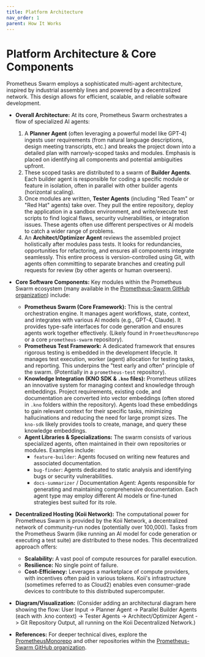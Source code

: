 ```yaml
---
title: Platform Architecture
nav_order: 1
parent: How It Works
---
```


# Platform Architecture & Core Components

Prometheus Swarm employs a sophisticated multi-agent architecture, inspired by industrial assembly lines and powered by a decentralized network. This design allows for efficient, scalable, and reliable software development.

*   **Overall Architecture:** At its core, Prometheus Swarm orchestrates a flow of specialized AI agents:
    1.  A **Planner Agent** (often leveraging a powerful model like GPT-4) ingests user requirements (from natural language descriptions, design meeting transcripts, etc.) and breaks the project down into a detailed plan with narrowly-scoped tasks and modules. Emphasis is placed on identifying all components and potential ambiguities upfront.
    2.  These scoped tasks are distributed to a swarm of **Builder Agents**. Each builder agent is responsible for coding a specific module or feature in isolation, often in parallel with other builder agents (horizontal scaling).
    3.  Once modules are written, **Tester Agents** (including "Red Team" or "Red Hat" agents) take over. They pull the entire repository, deploy the application in a sandbox environment, and write/execute test scripts to find logical flaws, security vulnerabilities, or integration issues. These agents often use different perspectives or AI models to catch a wider range of problems.
    4.  An **Architect/Optimizer Agent** reviews the assembled project holistically after modules pass tests. It looks for redundancies, opportunities for refactoring, and ensures all components integrate seamlessly.
    This entire process is version-controlled using Git, with agents often committing to separate branches and creating pull requests for review (by other agents or human overseers).

*   **Core Software Components:** Key modules within the Prometheus Swarm ecosystem (many available in the [Prometheus-Swarm GitHub organization](https://github.com/Prometheus-Swarm)) include:
    *   **Prometheus Swarm (Core Framework):** This is the central orchestration engine. It manages agent workflows, state, context, and integrates with various AI models (e.g., GPT-4, Claude). It provides type-safe interfaces for code generation and ensures agents work together effectively. (Likely found in `PrometheusMonorepo` or a core `prometheus-swarm` repository).
    *   **Prometheus Test Framework:** A dedicated framework that ensures rigorous testing is embedded in the development lifecycle. It manages test execution, worker (agent) allocation for testing tasks, and reporting. This underpins the "test early and often" principle of the swarm. (Potentially in a `prometheus-test` repository).
    *   **Knowledge Integration (KNO SDK & `.kno` files):** Prometheus utilizes an innovative system for managing context and knowledge through embeddings. Project requirements, existing code, and documentation are converted into vector embeddings (often stored in `.kno` folders within the repository). Agents load these embeddings to gain relevant context for their specific tasks, minimizing hallucinations and reducing the need for large prompt sizes. The `kno-sdk` likely provides tools to create, manage, and query these knowledge embeddings.
    *   **Agent Libraries & Specializations:** The swarm consists of various specialized agents, often maintained in their own repositories or modules. Examples include:
        *   `feature-builder`: Agents focused on writing new features and associated documentation.
        *   `bug-finder`: Agents dedicated to static analysis and identifying bugs or security vulnerabilities.
        *   `docs-summarizer` / Documentation Agent: Agents responsible for generating and maintaining comprehensive documentation.
        Each agent type may employ different AI models or fine-tuned strategies best suited for its role.

*   **Decentralized Hosting (Koii Network):** The computational power for Prometheus Swarm is provided by the Koii Network, a decentralized network of community-run nodes (potentially over 100,000). Tasks from the Prometheus Swarm (like running an AI model for code generation or executing a test suite) are distributed to these nodes. This decentralized approach offers:
    *   **Scalability:** A vast pool of compute resources for parallel execution.
    *   **Resilience:** No single point of failure.
    *   **Cost-Efficiency:** Leverages a marketplace of compute providers, with incentives often paid in various tokens.
    Koii's infrastructure (sometimes referred to as Cloud2) enables even consumer-grade devices to contribute to this distributed supercomputer.

*   **Diagram/Visualization:** (Consider adding an architectural diagram here showing the flow: User Input -> Planner Agent -> Parallel Builder Agents (each with .kno context) -> Tester Agents -> Architect/Optimizer Agent -> Git Repository Output, all running on the Koii Decentralized Network.)

*   **References:** For deeper technical dives, explore the [PrometheusMonorepo](https://github.com/Prometheus-Swarm/PrometheusMonorepo) and other repositories within the [Prometheus-Swarm GitHub organization](https://github.com/Prometheus-Swarm). 